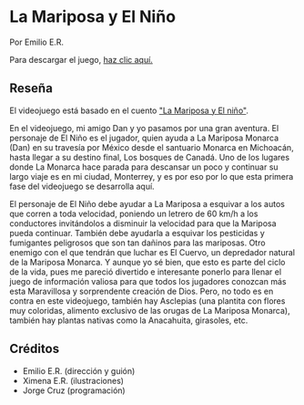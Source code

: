 # La Mariposa y El Niño

Por Emilio E.R.

Para descargar el juego, <a href="https://github.com/jcrvz/the_butterfly_and_the_boy/blob/main/dist/Videojuego_WIN.zip" download="Videojuego_WIN.zip" target="_blank">haz clic aquí.</a>


## Reseña

El videojuego está basado en el cuento ["La Mariposa y El niño"](https://drive.google.com/file/d/1uE5mtTN3f7iFOKpvRMIDYxa56p3D17SV/view?usp=drive_web).

En el videojuego, mi amigo Dan y yo pasamos por una gran aventura. El personaje de El Niño es el jugador, quien ayuda a La Mariposa Monarca (Dan) en su travesía por México desde el santuario Monarca en Michoacán, hasta llegar a su destino final, Los bosques de Canadá. Uno de los lugares donde La Monarca hace parada para descansar un poco y continuar su largo viaje es en mi ciudad, Monterrey, y es por eso por lo que esta primera fase del videojuego se desarrolla aquí.

El personaje de El Niño debe ayudar a La Mariposa a esquivar a los autos que corren a toda velocidad, poniendo un letrero de 60 km/h a los conductores invitándolos a disminuir la velocidad para que la Mariposa pueda continuar. También debe ayudarla a esquivar los pesticidas y fumigantes peligrosos que son tan dañinos para las mariposas. Otro enemigo con el que tendrán que luchar es El Cuervo, un depredador natural de la Mariposa Monarca. Y aunque yo sé bien, que esto es parte del ciclo de la vida, pues me pareció divertido e interesante ponerlo para llenar el juego de información valiosa para que todos los jugadores conozcan más esta Maravillosa y sorprendente creación de Dios. Pero, no todo es en contra en este videojuego, también hay Asclepias (una plantita con flores muy coloridas, alimento exclusivo de las orugas de La Mariposa Monarca), también hay plantas nativas como la Anacahuita, girasoles, etc.

## Créditos

* Emilio E.R. (dirección y guión)
* Ximena E.R. (ilustraciones)
* Jorge Cruz (programación)